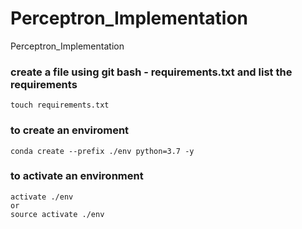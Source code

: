 # Perceptron_Implementation
Perceptron_Implementation

### create a file using git bash - requirements.txt and list the requirements

``` 
touch requirements.txt
```

### to create an enviroment
```
conda create --prefix ./env python=3.7 -y
```

### to activate an environment
```
activate ./env
or
source activate ./env
```